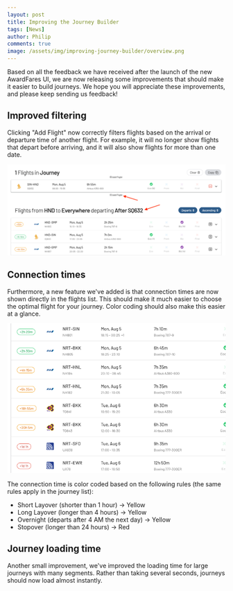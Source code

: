 ```yaml
---
layout: post
title: Improving the Journey Builder
tags: [News]
author: Philip
comments: true
image: /assets/img/improving-journey-builder/overview.png
---
```


Based on all the feedback we have received after the launch of the new AwardFares UI, we are now releasing some improvements that should make it easier to build journeys. We hope you will appreciate these improvements, and please keep sending us feedback!

## Improved filtering
Clicking "Add Flight" now correctly filters flights based on the arrival or departure time of another flight. For example, it will no longer show flights that depart before arriving, and it will also show flights for more than one date.

<img src="/assets/img/improving-journey-builder/addflight.png" class="" />

## Connection times
Furthermore, a new feature we've added is that connection times are now shown directly in the flights list. This should make it much easier to choose the optimal flight for your journey. Color coding should also make this easier at a glance.

<img src="/assets/img/improving-journey-builder/deltas.png" class="" />

The connection time is color coded based on the following rules (the same rules apply in the journey list):

- Short Layover (shorter than 1 hour) → Yellow
- Long Layover (longer than 4 hours) → Yellow
- Overnight (departs after 4 AM the next day) → Yellow
- Stopover (longer than 24 hours) → Red

## Journey loading time
Another small improvement, we've improved the loading time for large journeys with many segments. Rather than taking several seconds, journeys should now load almost instantly.
